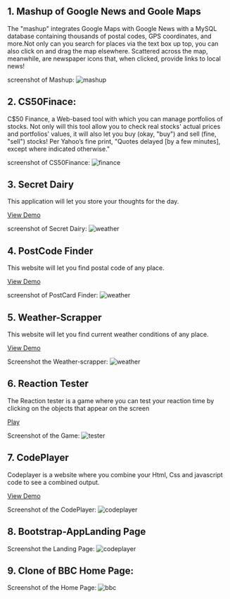 ## 1. Mashup of Google News and Goole Maps
The "mashup"  integrates Google Maps with Google News with a MySQL database containing thousands of postal codes, GPS coordinates, and more.Not only can you search for places via the text box up top, you can also click on and drag the map elsewhere. Scattered across the map, meanwhile, are newspaper icons that, when clicked, provide links to local news!

screenshot of Mashup:
![mashup](https://raw.githubusercontent.com/chaitanya6761/Web-Development/master/Mashup/mashup.JPG)

## 2. CS50Finace:
C$50 Finance, a Web-based tool with which you can manage portfolios of stocks. Not only will this tool allow you to check real stocks' actual prices and portfolios' values, it will also let you buy (okay, "buy") and sell (fine, "sell") stocks! Per Yahoo’s fine print, "Quotes delayed [by a few minutes], except where indicated otherwise."

screenshot of CS50Finance:
![finance](https://raw.githubusercontent.com/chaitanya6761/Web-Development/master/cs50Finance/finance.png)

## 3. Secret Dairy
This application will let you store your thoughts for the day.

[View Demo](http://217.199.187.196/chaitanyakumarmadala.com/secretdairy/)

screenshot of Secret Dairy:
![weather](https://raw.githubusercontent.com/chaitanya6761/Web-Development/master/secretdairy/secretDairy.JPG)

## 4. PostCode Finder
This website will let you find postal code of any place. 

[View Demo](http://217.199.187.196/chaitanyakumarmadala.com/postcardfinder/)

screenshot of PostCard Finder:
![weather](https://raw.githubusercontent.com/chaitanya6761/Web-Development/master/postcardfinder/finder.JPG)

## 5. Weather-Scrapper
This website will let you find current weather conditions of any place.

[View Demo](http://217.199.187.196/chaitanyakumarmadala.com/weather-scrapper/)

Screenshot the Weather-scrapper:
![weather](https://raw.githubusercontent.com/chaitanya6761/Web-Development/master/weather-scrapper/weather-scrapper.JPG)

## 6. Reaction Tester

The Reaction tester is a game where you can test your reaction time by clicking on the objects that appear on the screen 

[Play](http://217.199.187.196/chaitanyakumarmadala.com/ReactionTester/reactionTester.html)

Screenshot of the Game:
![tester](https://raw.githubusercontent.com/chaitanya6761/Web-Development/master/ReactionTester/images/reactionTester.PNG)

## 7. CodePlayer

Codeplayer is a website where you combine your Html, Css and javascript code to see a combined output. 

[View Demo](http://217.199.187.196/chaitanyakumarmadala.com/Codeplayer/codeplayer.html)

Screenshot of the CodePlayer:
![codeplayer](https://raw.githubusercontent.com/chaitanya6761/Web-Development/master/Codeplayer/codeplayer.JPG)

## 8. Bootstrap-AppLanding Page

Screenshot the Landing Page:
![codeplayer](https://raw.githubusercontent.com/chaitanya6761/Web-Development/master/BootstrapAppLandingPage/AppLandingPage.png)


## 9. Clone of BBC Home Page:

Screenshot of the Home Page:
![bbc](https://raw.githubusercontent.com/chaitanya6761/Web-Development/master/BBC/images/Home.PNG)

